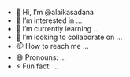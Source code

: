 - 👋 Hi, I’m @alaikasadana
- 👀 I’m interested in ...
- 🌱 I’m currently learning ...
- 💞️ I’m looking to collaborate on ...
- 📫 How to reach me ...
- 😄 Pronouns: ...
- ⚡ Fun fact: ...

<!---
alaikasadana/alaikasadana is a ✨ special ✨ repository because its `README.md` (this file) appears on your GitHub profile.
You can click the Preview link to take a look at your changes.
--->
